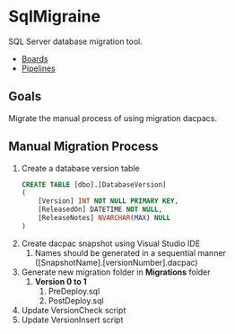 # SqlMigraine

SQL Server database migration tool.

- [Boards](https://dev.azure.com/david-palumbo/SqlMigraine/_workitems/recentlyupdated/)
- [Pipelines](https://dev.azure.com/david-palumbo/SqlMigraine/_build)

## Goals

Migrate the manual process of using migration dacpacs.

## Manual Migration Process

1. Create a database version table
   ```SQL
   CREATE TABLE [dbo].[DatabaseVersion]
   (
       [Version] INT NOT NULL PRIMARY KEY,
       [ReleasedOn] DATETIME NOT NULL,
       [ReleaseNotes] NVARCHAR(MAX) NULL
   )
   ```
2. Create dacpac snapshot using Visual Studio IDE
   1. Names should be generated in a sequential manner ([SnapshotName].[versionNumber].dacpac)
3. Generate new migration folder in **Migrations** folder
   1. **Version 0 to 1**
      1. PreDeploy.sql
      2. PostDeploy.sql
4. Update VersionCheck script
5. Update VersionInsert script